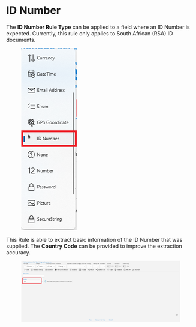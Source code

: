 # ID Number

The **ID Number Rule Type** can be applied to a field where an ID Number is expected. Currently, this rule only applies to South African (RSA) ID documents.

<figure><img src="../.gitbook/assets/image (39).png" alt=""><figcaption></figcaption></figure>

This Rule is able to extract basic information of the ID Number that was supplied. The **Country Code** can be provided to improve the extraction accuracy.

<figure><img src="../.gitbook/assets/image (5).png" alt=""><figcaption></figcaption></figure>
